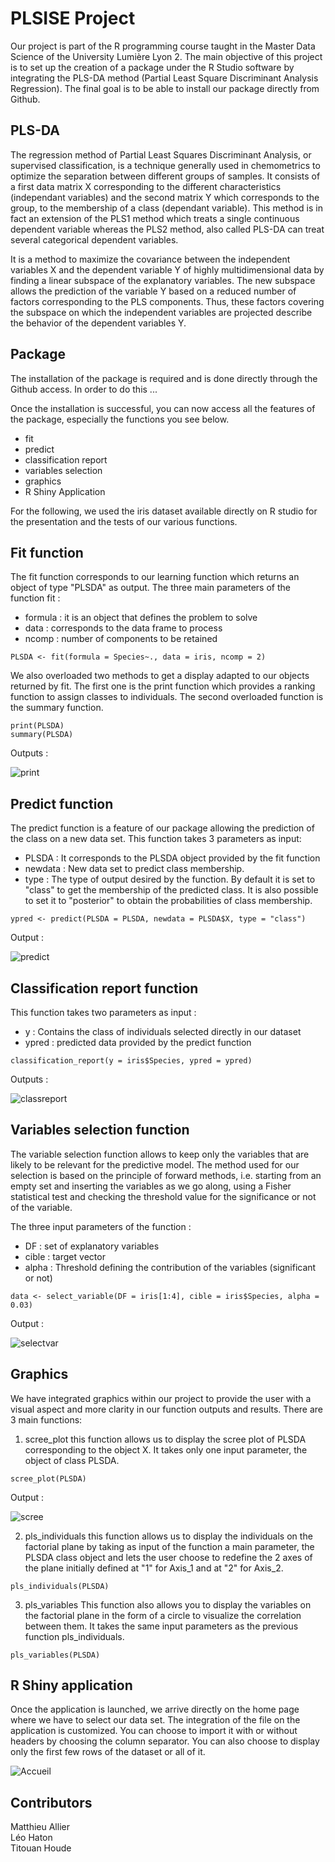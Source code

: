 # PLSISE Project

Our project is part of the R programming course taught in the Master Data Science of the University Lumière Lyon 2. The main objective of this project is to set up the creation of a package under the R Studio software by integrating the PLS-DA method (Partial Least Square Discriminant Analysis Regression). The final goal is to be able to install our package directly from Github. 

## PLS-DA
The regression method of Partial Least Squares Discriminant Analysis, or supervised classification, is a technique generally used in chemometrics to optimize the separation between different groups of samples. It consists of a first data matrix X corresponding to the different characteristics (independant variables) and the second matrix Y which corresponds to the group, to the membership of a class (dependant variable). This method is in fact an extension of the PLS1 method which treats a single continuous dependent variable whereas the PLS2 method, also called PLS-DA can treat several categorical dependent variables. 

It is a method to maximize the covariance between the independent variables X and the dependent variable Y of highly multidimensional data by finding a linear subspace of the explanatory variables. The new subspace allows the prediction of the variable Y based on a reduced number of factors corresponding to the PLS components. Thus, these factors covering the subspace on which the independent variables are projected describe the behavior of the dependent variables Y.

## Package 
The installation of the package is required and is done directly through the Github access. In order to do this ...

Once the installation is successful, you can now access all the features of the package, especially the functions you see below.
- fit
- predict
- classification report
- variables selection
- graphics
- R Shiny Application

For the following, we used the iris dataset available directly on R studio for the presentation and the tests of our various functions.

## Fit function
The fit function corresponds to our learning function which returns an object of type "PLSDA" as output. The three main parameters of the function fit :
- formula : it is an object that defines the problem to solve
- data : corresponds to the data frame to process
- ncomp : number of components to be retained 
```
PLSDA <- fit(formula = Species~., data = iris, ncomp = 2)
```
We also overloaded two methods to get a display adapted to our objects returned by fit. The first one is the print function which provides a ranking function to assign classes to individuals. The second overloaded function is the summary function.
```
print(PLSDA)
summary(PLSDA)
```
Outputs :

![print](https://github.com/h-titouan/PLSISE/blob/main/img/print.png)

## Predict function
The predict function is a feature of our package allowing the prediction of the class on a new data set. This function takes 3 parameters as input:
- PLSDA : It corresponds to the PLSDA object provided by the fit function
- newdata : New data set to predict class membership.
- type : The type of output desired by the function. By default it is set to "class" to get the membership of the predicted class. It is also possible to set it to "posterior" to obtain the probabilities of class membership.
```
ypred <- predict(PLSDA = PLSDA, newdata = PLSDA$X, type = "class")
```
Output :

![predict](https://github.com/h-titouan/PLSISE/blob/main/img/predict.png)

## Classification report function
This function takes two parameters as input :
- y : Contains the class of individuals selected directly in our dataset
- ypred : predicted data provided by the predict function
```
classification_report(y = iris$Species, ypred = ypred)
```
Outputs :

![classreport](https://github.com/h-titouan/PLSISE/blob/main/img/classreport.png)

##  Variables selection function
The variable selection function allows to keep only the variables that are likely to be relevant for the predictive model. The method used for our selection is based on the principle of forward methods, i.e. starting from an empty set and inserting the variables as we go along, using a Fisher statistical test and checking the threshold value for the significance or not of the variable.

The three input parameters of the function :
- DF : set of explanatory variables
- cible : target vector
- alpha : Threshold defining the contribution of the variables (significant or not)
```
data <- select_variable(DF = iris[1:4], cible = iris$Species, alpha = 0.03)
```
Output :

![selectvar](https://github.com/h-titouan/PLSISE/blob/main/img/selectvar.png)

## Graphics
We have integrated graphics within our project to provide the user with a visual aspect and more clarity in our function outputs and results.
There are 3 main functions:
1. scree_plot
this function allows us to display the scree plot of PLSDA corresponding to the object X. It takes only one input parameter, the object of class PLSDA.
```
scree_plot(PLSDA)
```
Output :

![scree](https://github.com/h-titouan/PLSISE/blob/main/img/scree.png)

2. pls_individuals
this function allows us to display the individuals on the factorial plane by taking as input of the function a main parameter, the PLSDA class object and lets the user choose to redefine the 2 axes of the plane initially defined at "1" for Axis_1 and at "2" for Axis_2.
```
pls_individuals(PLSDA)
```

3. pls_variables
This function also allows you to display the variables on the factorial plane in the form of a circle to visualize the correlation between them. It takes the same input parameters as the previous function pls_individuals.
```
pls_variables(PLSDA)
```


## R Shiny application
Once the application is launched, we arrive directly on the home page where we have to select our data set. The integration of the file on the application is customized. You can choose to import it with or without headers by choosing the column separator. You can also choose to display only the first few rows of the dataset or all of it. 

![Accueil](https://github.com/h-titouan/PLSISE/blob/main/img/Accueil.png)


## Contributors

Matthieu Allier  
Léo Haton  
Titouan Houde



